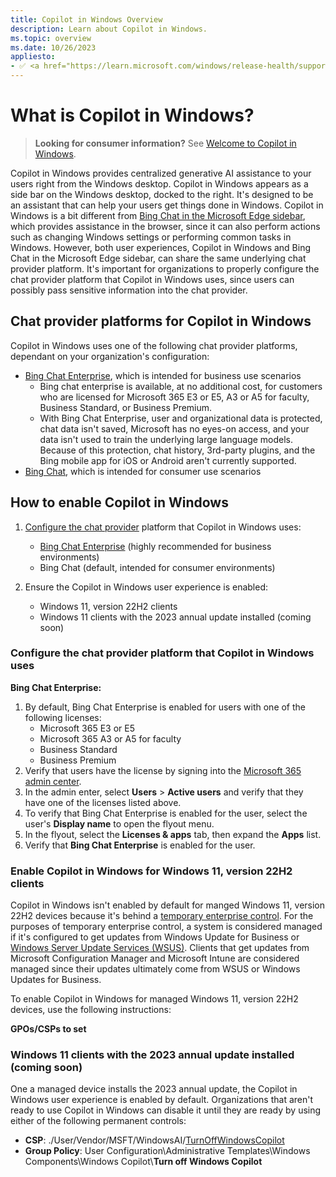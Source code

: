 ```yaml
---
title: Copilot in Windows Overview
description: Learn about Copilot in Windows.
ms.topic: overview
ms.date: 10/26/2023
appliesto:
- ✅ <a href="https://learn.microsoft.com/windows/release-health/supported-versions-windows-client" target="_blank">Windows 11, version 22H2 or later</a>
---
```


# What is Copilot in Windows?

>**Looking for consumer information?** See [Welcome to Copilot in Windows](https://support.microsoft.com/windows/welcome-to-copilot-in-windows-675708af-8c16-4675-afeb-85a5a476ccb0).

Copilot in Windows provides centralized generative AI assistance to your users right from the Windows desktop. Copilot in Windows appears as a side bar on the Windows desktop, docked to the right. It's designed to be an assistant that can help your users get things done in Windows. Copilot in Windows is a bit different from [Bing Chat in the Microsoft Edge sidebar](https://www.microsoft.com/edge/features/bing-chat), which provides assistance in the browser, since it can also perform actions such as changing Windows settings or performing common tasks in Windows. However, both user experiences, Copilot in Windows and Bing Chat in the Microsoft Edge sidebar, can share the same underlying chat provider platform. It's important for organizations to properly configure the chat provider platform that Copilot in Windows uses, since users can possibly pass sensitive information into the chat provider.


## Chat provider platforms for Copilot in Windows

Copilot in Windows uses one of the following chat provider platforms, dependant on your organization's configuration:

- [Bing Chat Enterprise](/bing-chat-enterprise/overview), which is intended for business use scenarios
    - Bing chat enterprise is available, at no additional cost, for customers who are licensed for Microsoft 365 E3 or E5, A3 or A5 for faculty, Business Standard, or Business Premium.
    - With Bing Chat Enterprise, user and organizational data is protected, chat data isn't saved, Microsoft has no eyes-on access, and your data isn't used to train the underlying large language models. Because of this protection, chat history, 3rd-party plugins, and the Bing mobile app for iOS or Android aren't currently supported.
- [Bing Chat](https://www.microsoft.com/bing/do-more-with-ai/what-is-bing-chat-and-how-can-you-use-it), which is intended for consumer use scenarios

## How to enable Copilot in Windows

1. [Configure the chat provider](#configure-the-chat-provider-platform-that-copilot-in-windows-uses) platform that Copilot in Windows uses:
   - [Bing Chat Enterprise](/bing-chat-enterprise/overview) (highly recommended for business environments)
   - Bing Chat (default, intended for consumer environments)

1. Ensure the Copilot in Windows user experience is enabled:
   - Windows 11, version 22H2 clients
   - Windows 11 clients with the 2023 annual update installed (coming soon)


### Configure the chat provider platform that Copilot in Windows uses

**Bing Chat Enterprise:**
1. By default, Bing Chat Enterprise is enabled for users with one of the following licenses:
   -  Microsoft 365 E3 or E5
   - Microsoft 365 A3 or A5 for faculty
   - Business Standard
   - Business Premium
1. Verify that users have the license by signing into the [Microsoft 365 admin center](https://admin.microsoft.com/).
1. In the admin enter, select  **Users** > **Active users** and verify that they have one of the licenses listed above. 
1. To verify that Bing Chat Enterprise is enabled for the user, select the user's **Display name** to open the flyout menu. 
1. In the flyout, select the **Licenses & apps** tab, then expand the **Apps** list.
1. Verify that **Bing Chat Enterprise** is enabled for the user.
 


### Enable Copilot in Windows for Windows 11, version 22H2 clients

Copilot in Windows isn't enabled by default for manged Windows 11, version 22H2 devices because it's behind a [temporary enterprise control](/windows/whats-new/temporary-enterprise-feature-control). For the purposes of temporary enterprise control, a system is considered managed if it's configured to get updates from Windows Update for Business or [Windows Server Update Services (WSUS)](/windows-server/administration/windows-server-update-services/get-started/windows-server-update-services-wsus). Clients that get updates from Microsoft Configuration Manager and Microsoft Intune are considered managed since their updates ultimately come from WSUS or Windows Updates for Business. 

To enable Copilot in Windows for managed Windows 11, version 22H2 devices, use the following instructions:

**GPOs/CSPs to set**

### Windows 11 clients with the 2023 annual update installed (coming soon)


One a managed device installs the 2023 annual update, the Copilot in Windows user experience is enabled by default. Organizations that aren't ready to use Copilot in Windows can disable it until they are ready by using either of the following permanent controls: 

- **CSP**: ./User/Vendor/MSFT/WindowsAI/[TurnOffWindowsCopilot](/windows/client-management/mdm/policy-csp-windowsai#turnoffwindowscopilot)
- **Group Policy**: User Configuration\Administrative Templates\Windows Components\Windows Copilot\\**Turn off Windows Copilot**